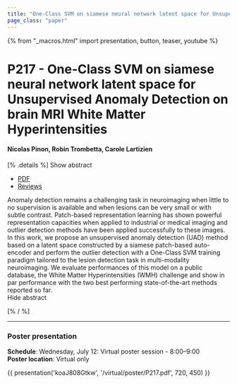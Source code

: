 ```yaml
---
title: "One-Class SVM on siamese neural network latent space for Unsupervised Anomaly Detection on brain MRI White Matter Hyperintensities"
page_class: "paper"
---
```


{% from "_macros.html" import presentation, button, teaser, youtube %}

# P217 - One-Class SVM on siamese neural network latent space for Unsupervised Anomaly Detection on brain MRI White Matter Hyperintensities

#### Nicolas Pinon, Robin Trombetta, Carole Lartizien


[% .details %]
<a class="toggle_visibility" data-selector=".abstract" data-level="3">Show abstract</a>
- <a href="https://openreview.net/pdf?id=_c9r6-HCEaN">PDF</a>
- <a href="https://openreview.net/forum?id=_c9r6-HCEaN">Reviews</a>

<p>
    <span class="abstract">
        Anomaly detection remains a challenging task in neuroimaging when little to no supervision is available and when lesions can be very small or with subtle contrast. Patch-based representation learning has shown powerful representation capacities when applied to industrial or medical imaging and outlier detection methods have been applied successfully to these images. In this work, we propose an unsupervised anomaly detection (UAD) method based on a latent space constructed by a siamese patch-based auto-encoder and perform the outlier detection with a One-Class SVM training paradigm tailored to the lesion detection task in multi-modality neuroimaging. We evaluate performances of this model on a public database, the White Matter Hyperintensities (WMH) challenge and show in par performance with the two best performing state-of-the-art methods reported so far. 
        <br>
        <span class="actions"><a class="toggle_visibility" data-level="2">Hide abstract</a></span>
    </span>
</p>
[% / %]

---


### Poster presentation

**Schedule**: Wednesday, July 12: Virtual poster session - 8:00–9:00<br>
**Poster location**: Virtual only

{{ presentation('koaJ808Gtkw', '/virtual/poster/P217.pdf', 720, 450) }}